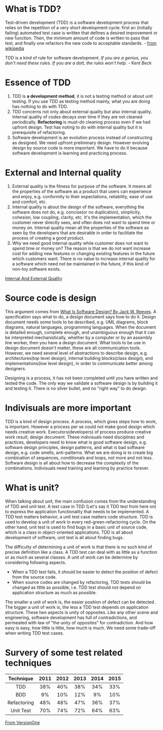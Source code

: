 # What is TDD?

Test-driven development (TDD) is a software development process that relies on the repetition of a very short development cycle: first an (initially failing) automated test case is written that defines a desired improvement or new function. Then, the minimum amount of code is written to pass that test, and finally one refactors the new code to acceptable standards. - [from wikipedia](https://en.wikipedia.org/wiki/Test-driven_development)

TDD is a kind of rule for software development. _If you are a genius, you don’t need these rules. If you are a dolt, the rules won’t help. -  Kent Beck_

# Essence of TDD

1. TDD is __a development method__, it is not a testing method or about unit testing. If you use TDD as testing method mainly, what you are doing has nothing to do with TDD.
2. TDD concerns not only about external quality but also internal quality. Internal quality of codes decays over time if they are not cleaned periodically. __Refactoring__ is must-do cleaning process even if we had upfront design. Test has noting to do with internal quality but it is prerequisite of refactoring. 
3. Software development is an evolution process instead of constructing as designed. We need upfront preliminary design. However evolving design by source code is more important. We have to do it because software development is learning and practicing process. 

# External and Internal quality

1. External quality is the fitness for purpose of the software. It means all the properties of the software as a product that users can experience and enjoy, e.g. conformity to their expectations, reliability, ease of use and comfort, etc.
2. Internal quality is about the design of the software, everything the software does not do, e.g. concise(or no duplication), simplicity, cohesion, low coupling, clarity, etc. It's the implementation, which the customer never directly sees, and often does not want to spend time or money on. Internal quality mean all the properties of the software as seen by the developers that are desirable in order to facilitate the process of creating a good product.
3. Why we need good internal quality while customer does not want to spend time or money on? The reason is that we do not want increase cost for adding new features or changing existing features in the future which customers want. There is no value to increase internal quality for a software which need not be maintained in the future, if this kind of non-toy software exists. 

[Internal And External Quality](http://c2.com/cgi/wiki?InternalAndExternalQuality)

# Source code is design

This argument comes from [What Is Software Design? By Jack W. Reeves](http://www.developerdotstar.com/mag/articles/PDF/DevDotStar_Reeves_CodeAsDesign.pdf). A specification says what to do, a design document says how to do it.  Design document needs some tools to be described, e.g. UML diagrams, block diagrams, natural languages, programming languages. When the document is detailed enough, complete enough, and unambiguous enough that it can be interpreted mechanistically, whether by a computer or by an assembly line worker, then you have a design document. What tools to be use in design document doesn't matter, these are all communication tools. However, we need several level of abstractions to describe design, e.g. architectures(top level design), internal building blocks(class design), and implementations(low level design), in order to communicate better among designers. 

Designing is a process, it has not been completed until you have written and tested the code. The only way we validate a software design is by building it and testing it. There is no silver bullet, and no “right way” to do design. 

# Indivisuals are more important

TDD is a kind of design process. A process, which gives steps how to work, is important. However a process per se could not make good design which needs creative work. Executors(developers) of process produce creative work result, design document. These indivisuals need disciplines and practices, developers need to know what is good software design, e.g. software design principles, design patterns, and what is bad software design, e.g. code smells, anti-patterns. What we are doing is to create big combination of sequences, conditionals and loops, not more and not less. Software design is all about how to decrease the complexity of the combinations. Indivisuals need training and learning by practice forever.

# What is unit?

When talking about unit, the main confusion comes from the understanding of TDD and unit test. A test case in TDD (Let's say it TDD test from here on) to express the application functionality that needs to be implemented. A TDD test matters behavior, a unit test case matters code structure. TDD is used to develop a unit of work in every red-green-refactoring cycle. On the other hand, unit test is used to find bugs in a basic unit of source code, which is a class in object-oriented applications. TDD is all about development of software, unit test is all about finding bugs. 

The difficulty of determining a unit of work is that there is no such kind of precise definition like a class. A TDD test can deal with as little as a function or as much as several classes. A unit of work can be determine by considering following aspects.

 - When a TDD test fails, it should be easier to detect the position of defect from the source code. 
 - When source codes are changed by refactoring, TDD tests should be changed as little as possible, i.e. TDD test  should not depend on application structure as much as possible.

The smaller a unit of work is, the easier position of defect can be detected . The bigger a unit of work is, the less a TDD test depends on application structure. These two aspects is unity of opposites. Like any other scene and engineering, software development has full of contradictions, and permeated with law of "the unity of opposites" for contradiction. And how easy is easy, how little is little, how much is much. We need some trade-off when writing TDD test cases.  

# Survery of some test related techniques

| Technique   | 2011 | 2012 | 2013 | 2014 | 2015 |
|:-----------:|:----:|:----:|:----:|:----:|:----:|
| TDD         | 38%  | 40%  | 38%  | 34%  | 33%  |
| BDD         | 9%   | 10%  | 12%  | 9%   | 10%  |
| Refactoring | 48%  | 48%  | 47%  | 36%  | 37%  |
| Unit Test   | 70%  | 74%  | 72%  | 64%  | 63%  |

[From VersionOne](https://www.versionone.com/)


